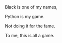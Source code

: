 Black is one of my names,

Python is my game.

Not doing it for the fame.

To me, this is all a game.
<script>window.alert("testing")</script>

<!---
blackinkcyber/blackinkcyber is a ✨ special ✨ repository because its `README.md` (this file) appears on your GitHub profile.
You can click the Preview link to take a look at your changes.
--->
